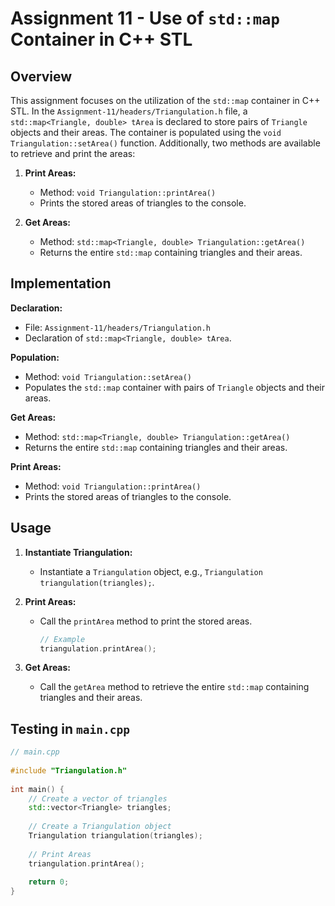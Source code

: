 # Assignment 11 - Use of `std::map` Container in C++ STL
 
## Overview
 
This assignment focuses on the utilization of the `std::map` container in C++ STL. In the `Assignment-11/headers/Triangulation.h` file, a `std::map<Triangle, double> tArea` is declared to store pairs of `Triangle` objects and their areas. The container is populated using the `void Triangulation::setArea()` function. Additionally, two methods are available to retrieve and print the areas:
 
1. **Print Areas:**
   - Method: `void Triangulation::printArea()`
   - Prints the stored areas of triangles to the console.
 
2. **Get Areas:**
   - Method: `std::map<Triangle, double> Triangulation::getArea()`
   - Returns the entire `std::map` containing triangles and their areas.
 
## Implementation 
 
 **Declaration:**
   - File: `Assignment-11/headers/Triangulation.h`
   - Declaration of `std::map<Triangle, double> tArea`.
 
 **Population:**
   - Method: `void Triangulation::setArea()`
   - Populates the `std::map` container with pairs of `Triangle` objects and their areas.
 

 
 **Get Areas:**
   - Method: `std::map<Triangle, double> Triangulation::getArea()`
   - Returns the entire `std::map` containing triangles and their areas.

 **Print Areas:**
   - Method: `void Triangulation::printArea()`
   - Prints the stored areas of triangles to the console.
 
## Usage
 
1. **Instantiate Triangulation:**
   - Instantiate a `Triangulation` object, e.g., `Triangulation triangulation(triangles);`.
 
2. **Print Areas:**
   - Call the `printArea` method to print the stored areas.
     ```cpp
     // Example
     triangulation.printArea();
     ```
 
3. **Get Areas:**
   - Call the `getArea` method to retrieve the entire `std::map` containing triangles and their areas.
## Testing in `main.cpp`
 
```cpp
// main.cpp
 
#include "Triangulation.h"
 
int main() {
    // Create a vector of triangles
    std::vector<Triangle> triangles;
 
    // Create a Triangulation object
    Triangulation triangulation(triangles);
 
    // Print Areas
    triangulation.printArea();
 
    return 0;
}
